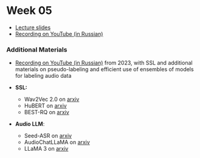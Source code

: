 # Week 05

- [Lecture slides](https://docs.google.com/presentation/d/15Cf3J6_REl-raJW9cuUrRxp8uCwxcOmkJ2jLE7pAebs/edit)
- [Recording on YouTube (in Russian)](TBA)

### Additional Materials

- [Recording on YouTube (in Russian)](https://youtu.be/0-Rv99qcbZo?si=Trd9piGci4P1dwvD) from 2023, with SSL and additional materials on pseudo-labeling and efficient use of ensembles of models for labeling audio data

- **SSL:**
    - Wav2Vec 2.0 on [arxiv](https://arxiv.org/abs/2006.11477)
    - HuBERT on [arxiv](https://arxiv.org/abs/2106.07447)
    - BEST-RQ on [arxiv](https://arxiv.org/pdf/2202.01855)

- **Audio LLM**:
    - Seed-ASR on [arxiv](https://arxiv.org/pdf/2407.04675)
    - AudioChatLLaMA on [arxiv](https://arxiv.org/pdf/2311.06753v2)
    - LLaMA 3 on [arxiv](https://arxiv.org/pdf/2407.21783)
